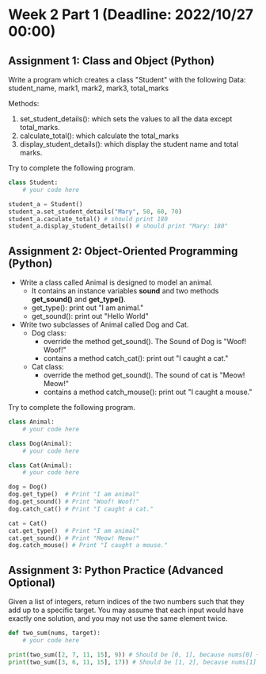 # Week 2 Part 1 (Deadline: 2022/10/27 00:00)

## Assignment 1: Class and Object (Python)
Write a program which creates a class "Student" with the following Data:
student_name, mark1, mark2, mark3, total_marks

Methods:
1. set_student_details(): which sets the values to all the data except total_marks.
2. calculate_total(): which calculate the total_marks
3. display_student_details(): which display the student name and total marks.

Try to complete the following program.

```python
class Student:
    # your code here

student_a = Student()
student_a.set_student_details("Mary", 50, 60, 70)
student_a.caculate_total() # should print 180
student_a.display_student_details() # should print "Mary: 180"
```

## Assignment 2: Object-Oriented Programming (Python)

- Write a class called Animal is designed to model an animal. 
  - It contains an instance variables **sound** and two methods **get_sound()** and **get_type()**.
  - get_type(): print out "I am animal."
  - get_sound(): print out "Hello World"
- Write two subclasses of Animal called Dog and Cat.
  - Dog class:
    - override the method get_sound(). The Sound of Dog is "Woof! Woof!"
    - contains a method catch_cat(): print out "I caught a cat."
  - Cat class:
    - override the method get_sound(). The sound of cat is "Meow! Meow!"
    - contains a method catch_mouse(): print out "I caught a mouse."

Try to complete the following program.

```python
class Animal:
    # your code here

class Dog(Animal):
    # your code here

class Cat(Animal):
    # your code here

dog = Dog()
dog.get_type()  # Print "I am animal"
dog.get_sound() # Print "Woof! Woof!"
dog.catch_cat() # Print "I caught a cat."

cat = Cat()
cat.get_type()  # Print "I am animal" 
cat.get_sound() # Print "Meow! Meow!"
dog.catch_mouse() # Print "I caught a mouse."

```

## Assignment 3: Python Practice (Advanced Optional)
Given a list of integers, return indices of the two numbers such that they add up to a
specific target. You may assume that each input would have exactly one solution, and you
may not use the same element twice.

```python
def two_sum(nums, target):
    # your code here

print(two_sum([2, 7, 11, 15], 9)) # Should be [0, 1], because nums[0] + nums[1] = 9
print(two_sum([3, 6, 11, 15], 17)) # Should be [1, 2], because nums[1] + nums[2] = 17
```

